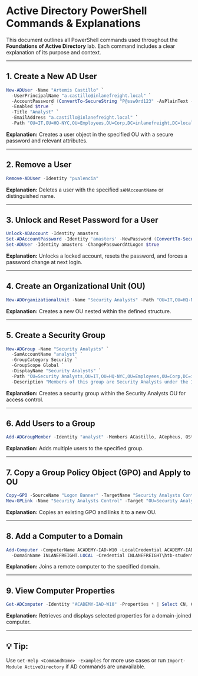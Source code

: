# Active Directory PowerShell Commands & Explanations

This document outlines all PowerShell commands used throughout the **Foundations of Active Directory** lab. Each command includes a clear explanation of its purpose and context.

---

## 1. Create a New AD User
```powershell
New-ADUser -Name "Artemis Castillo" `
  -UserPrincipalName "a.castillo@inlanefreight.local" `
  -AccountPassword (ConvertTo-SecureString "P@ssw0rd123" -AsPlainText -Force) `
  -Enabled $true `
  -Title "Analyst" `
  -EmailAddress "a.castillo@inlanefreight.local" `
  -Path "OU=IT,OU=HQ-NYC,OU=Employees,OU=Corp,DC=inlanefreight,DC=local"
```
**Explanation:** Creates a user object in the specified OU with a secure password and relevant attributes.

---

## 2. Remove a User
```powershell
Remove-ADUser -Identity "pvalencia"
```
**Explanation:** Deletes a user with the specified `sAMAccountName` or distinguished name.

---

## 3. Unlock and Reset Password for a User
```powershell
Unlock-ADAccount -Identity amasters
Set-ADAccountPassword -Identity 'amasters' -NewPassword (ConvertTo-SecureString "NewP@ssswordReset!" -AsPlainText -Force)
Set-ADUser -Identity amasters -ChangePasswordAtLogon $true
```
**Explanation:** Unlocks a locked account, resets the password, and forces a password change at next login.

---

## 4. Create an Organizational Unit (OU)
```powershell
New-ADOrganizationalUnit -Name "Security Analysts" -Path "OU=IT,OU=HQ-NYC,OU=Employees,OU=Corp,DC=inlanefreight,DC=local"
```
**Explanation:** Creates a new OU nested within the defined structure.

---

## 5. Create a Security Group
```powershell
New-ADGroup -Name "Security Analysts" `
  -SamAccountName "analyst" `
  -GroupCategory Security `
  -GroupScope Global `
  -DisplayName "Security Analysts" `
  -Path "OU=Security Analysts,OU=IT,OU=HQ-NYC,OU=Employees,OU=Corp,DC=inlanefreight,DC=local" `
  -Description "Members of this group are Security Analysts under the IT OU."
```
**Explanation:** Creates a security group within the Security Analysts OU for access control.

---

## 6. Add Users to a Group
```powershell
Add-ADGroupMember -Identity "analyst" -Members ACastillo, ACepheus, OStarchaser
```
**Explanation:** Adds multiple users to the specified group.

---

## 7. Copy a Group Policy Object (GPO) and Apply to OU
```powershell
Copy-GPO -SourceName "Logon Banner" -TargetName "Security Analysts Control"
New-GPLink -Name "Security Analysts Control" -Target "OU=Security Analysts,OU=IT,OU=HQ-NYC,OU=Employees,OU=Corp,DC=inlanefreight,DC=local" -LinkEnabled Yes
```
**Explanation:** Copies an existing GPO and links it to a new OU.

---

## 8. Add a Computer to a Domain
```powershell
Add-Computer -ComputerName ACADEMY-IAD-W10 -LocalCredential ACADEMY-IAD-W10\image `
  -DomainName INLANEFREIGHT.LOCAL -Credential INLANEFREIGHT\htb-student_adm -Restart
```
**Explanation:** Joins a remote computer to the specified domain.

---

## 9. View Computer Properties
```powershell
Get-ADComputer -Identity "ACADEMY-IAD-W10" -Properties * | Select CN, CanonicalName, IPv4Address
```
**Explanation:** Retrieves and displays selected properties for a domain-joined computer.

---

## 💡 Tip:
Use `Get-Help <CommandName> -Examples` for more use cases or run `Import-Module ActiveDirectory` if AD commands are unavailable.